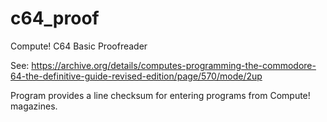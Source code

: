 # c64_proof
Compute! C64 Basic Proofreader

See: https://archive.org/details/computes-programming-the-commodore-64-the-definitive-guide-revised-edition/page/570/mode/2up

Program provides a line checksum for entering programs from Compute! magazines.
